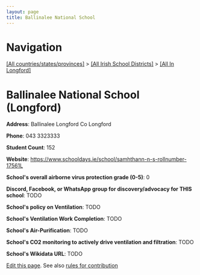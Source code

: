```yaml
---
layout: page
title: Ballinalee National School
---
```

# Navigation

[[All countries/states/provinces]](../../..) > [[All Irish School Districts]](../..) > [[All In Longford]](..)

# Ballinalee National School (Longford)

**Address**: Ballinalee Longford Co Longford

**Phone**: 043 3323333

**Student Count**: 152

**Website**: <https://www.schooldays.ie/school/samhthann-n-s-rollnumber-17561L>

**School's overall airborne virus protection grade (0-5)**: 0

**Discord, Facebook, or WhatsApp group for discovery/advocacy for THIS school**: TODO

**School's policy on Ventilation**: TODO

**School's Ventilation Work Completion**: TODO

**School's Air-Purification**: TODO

**School's CO2 monitoring to actively drive ventilation and filtration**: TODO

**School's Wikidata URL**: TODO


[Edit this page](https://github.com/ventilate-schools/Ireland/edit/main/./Longford/Ballinalee_National_School.md). See also [rules for contribution](../../../contribution-rules/)